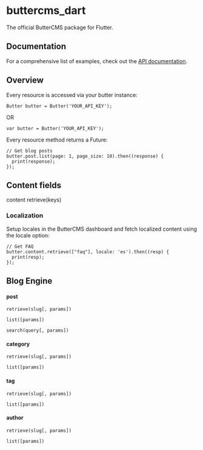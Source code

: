 # buttercms_dart

The official ButterCMS package for Flutter.

## Documentation 

For a comprehensive list of examples, check out the [API documentation](https://buttercms.com/docs/api/).

## Overview

Every resource is accessed via your butter instance:

    Butter butter = Butter('YOUR_API_KEY');

   OR 

    var butter = Butter('YOUR_API_KEY');

Every resource method returns a Future:

    // Get blog posts
    butter.post.list(page: 1, page_size: 10).then((response) {
      print(response);
    });
    
## Content fields

content
    retrieve(keys)
    
### Localization

Setup locales in the ButterCMS dashboard and fetch localized content using the locale option:

    // Get FAQ
    butter.content.retrieve(["faq"], locale: 'es').then((resp) {
      print(resp);
    });

## Blog Engine

#### post

    retrieve(slug[, params])
    
    list([params])
    
    search(query[, params])
    
#### category

    retrieve(slug[, params])
    
    list([params])
    
#### tag

    retrieve(slug[, params])
    
    list([params])
    
#### author

    retrieve(slug[, params])
    
    list([params])